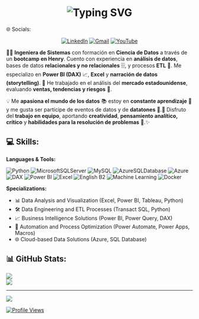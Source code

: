 <!-- Header -->
<div align="center">
    <h1>
      <strong>
          <img src="https://readme-typing-svg.herokuapp.com?font=Fira+Code&weight=900&size=25&pause=1000&color=3F8114&vCenter=true&width=625&height=55&lines=Hola%2C+Soy+Elizabeth%2C+Ingeniera+de+Datos." alt="Typing SVG" />
      </strong>
    </h1>
</div>
🌐 Socials:

<div align="center">
  
[![LinkedIn](https://img.shields.io/badge/LinkedIn-%230077B5.svg?style=for-the-badge&logo=linkedin&logoColor=white)](https://www.linkedin.com/in/elizabeth-flores-huaman%C3%AD-46031b238/) 
[![Gmail](https://img.shields.io/badge/Gmail-%23D14836.svg?style=for-the-badge&logo=gmail&logoColor=white)](mailto:Elizabeth02fh@gmail.com) 
[![YouTube](https://img.shields.io/badge/YouTube-%23FF0000.svg?style=for-the-badge&logo=youtube&logoColor=white)](https://www.youtube.com/@elizabeth0214)  

</div>

👩‍💻 **Ingeniera de Sistemas** con formación en **Ciencia de Datos** a través de un **bootcamp en Henry**. Cuento con experiencia en **análisis de datos**, bases de datos **relacionales y no relacionales** 🗄️, y procesos **ETL** 🔄. Me especializo en **Power BI (DAX)** 📈, **Excel** y **narración de datos (storytelling)**. 📌 He trabajado en el análisis del **mercado estadounidense**, evaluando **ventas, tendencias y riesgos** 💼.  

💡 Me **apasiona el mundo de los datos** 📚 estoy en **constante aprendizaje** 📖 y me gusta ser partícipe de eventos de datos y de **datatones** 🚀.🤝 Disfruto del **trabajo en equipo**, aportando **creatividad**, **pensamiento analítico, crítico** y **habilidades para la resolución de problemas** 🧩.✨

## 💻 Skills:
**Languages & Tools:**

![Python](https://img.shields.io/badge/Python-3670A0?style=for-the-badge&logo=python&logoColor=ffdd54) ![MicrosoftSQLServer](https://img.shields.io/badge/Microsoft%20SQL%20Server-CC2927?style=for-the-badge&logo=microsoft%20sql%20server&logoColor=white) ![MySQL](https://img.shields.io/badge/MySQL-005C84?style=for-the-badge&logo=mysql&logoColor=white) ![AzureSQLDatabase](https://img.shields.io/badge/Azure%20SQL%20Database-0078D4?style=for-the-badge&logo=microsoft%20azure&logoColor=white) ![Azure](https://img.shields.io/badge/Azure-0089D6?style=for-the-badge&logo=microsoft-azure&logoColor=white) ![DAX](https://img.shields.io/badge/DAX-%23F2C811.svg?style=for-the-badge&logo=Power%20BI&logoColor=black) ![Power BI](https://img.shields.io/badge/Power_BI-%23F2C811.svg?style=for-the-badge&logo=Power%20BI&logoColor=white) ![Excel](https://img.shields.io/badge/Excel-217346?style=for-the-badge&logo=Microsoft-Excel&logoColor=white) ![English B2](https://img.shields.io/badge/English-B2-blue?style=for-the-badge&logo=google-translate&logoColor=white) ![Machine Learning](https://img.shields.io/badge/Machine%20Learning-FF6F00?style=for-the-badge&logo=TensorFlow&logoColor=white) ![Docker](https://img.shields.io/badge/Docker-2496ED?style=for-the-badge&logo=Docker&logoColor=white)  

**Specializations:**
- 📊 Data Analysis and Visualization (Excel, Power BI, Tableau, Python)
- 🛠 Data Engineering and ETL Processes (Transact SQL, Python)
- 📈 Business Intelligence Solutions (Power BI, Power Query, DAX)
- 🔄 Automation and Process Optimization (Power Automate, Power Apps, Macros)
- 🌐 Cloud-based Data Solutions (Azure, SQL Database)

## 📊 GitHub Stats:
![](https://github-readme-stats.vercel.app/api?username=Elizabeth02fh&theme=synthwave&hide_border=false&include_all_commits=true&count_private=true)<br/>
![](https://github-readme-stats.vercel.app/api/top-langs/?username=Elizabeth02fh&theme=synthwave&hide_border=false&include_all_commits=true&count_private=true&layout=compact)

---
[![](https://visitcount.itsvg.in/api?id=Elizabeth02fh&icon=0&color=0)](https://visitcount.itsvg.in)

[![Profile Views](https://visitcount.itsvg.in/api?id=Elizabeth02fh&label=Profile%20Views&color=6&icon=5)](https://visitcount.itsvg.in)


